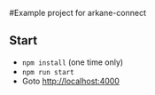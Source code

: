 #Example project for arkane-connect


## Start

* `npm install` (one time only)
* `npm run start`
* Goto [http://localhost:4000](http://localhost:4000)



